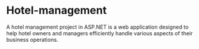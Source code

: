 # Hotel-management
A hotel management project in ASP.NET is a web application designed to help hotel owners and managers efficiently handle various aspects of their business operations.
